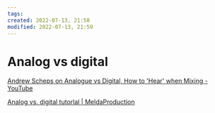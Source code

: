 ```yaml
---
tags: 
created: 2022-07-13, 21:58
modified: 2022-07-13, 21:59
---
```


# Analog vs digital
[Andrew Scheps on Analogue vs Digital, How to 'Hear' when Mixing - YouTube](https://www.youtube.com/watch?utm_source=pocket_mylist&v=_M5aEC3-ACQ)

[Analog vs. digital tutorlal | MeldaProduction](https://www.meldaproduction.com/tutorials/text/analog-vs-digital?utm_source=pocket_mylist)